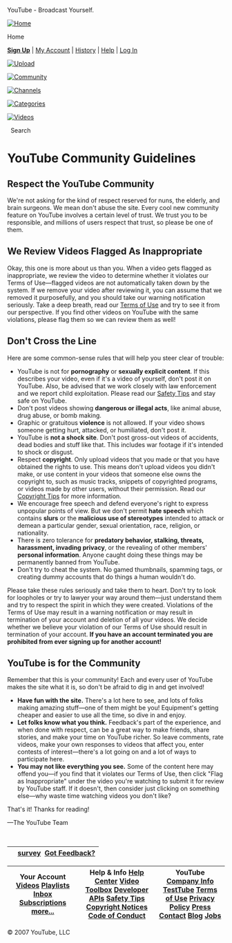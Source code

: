 



YouTube - Broadcast Yourself.




















[![Home](/img/pic_youtubelogo_123x63.gif)](/)

Home
  


**[Sign Up](/signup)**
|
[My Account](/my_account)
|
[History](/recently_watched)
|
[Help](http://www.google.com/support/youtube/?hl=en-US)
|
[Log In](/login?next=/t/community_guidelines)





[![Upload](/img/pic_upload_130x28.gif)](/my_videos_upload)

[![Community](/img/tab_community_118x28.gif)](/community)

[![Channels](/img/tab_channels_118x28.gif)](/members)

[![Categories](/img/tab_categories_118x28.gif)](/categories)

[![Videos](/img/tab_videos_118x28.gif)](/browse?s=mp)





  
 Search




# YouTube Community Guidelines


## Respect the YouTube Community


We're not asking for the kind of respect reserved for nuns, the elderly, and brain surgeons. We mean don't abuse the site. Every cool new community feature on YouTube involves a certain level of trust. We trust you to be responsible, and millions of users respect that trust, so please be one of them.


## We Review Videos Flagged As Inappropriate


Okay, this one is more about us than you. When a video gets flagged as inappropriate, we review the video to determine whether it violates our Terms of Use—flagged videos are not automatically taken down by the system. If we remove your video after reviewing it, you can assume that we removed it purposefully, and you should take our warning notification seriously. Take a deep breath, read our [Terms of Use](/t/terms) and try to see it from our perspective. If you find other videos on YouTube with the same violations, please flag them so we can review them as well!


## Don't Cross the Line


Here are some common-sense rules that will help you steer clear of trouble:


* YouTube is not for **pornography** or **sexually explicit content**. If this describes your video, even if it's a video of yourself, don't post it on YouTube. Also, be advised that we work closely with law enforcement and we report child exploitation. Please read our [Safety Tips](/t/safety) and stay safe on YouTube.
* Don't post videos showing **dangerous or illegal acts**, like animal abuse, drug abuse, or bomb making.
* Graphic or gratuitous **violence** is not allowed. If your video shows someone getting hurt, attacked, or humiliated, don't post it.
* YouTube is **not a shock site**. Don't post gross-out videos of accidents, dead bodies and stuff like that. This includes war footage if it's intended to shock or disgust.
* Respect **copyright**. Only upload videos that you made or that you have obtained the rights to use. This means don't upload videos you didn't make, or use content in your videos that someone else owns the copyright to, such as music tracks, snippets of copyrighted programs, or videos made by other users, without their permission. Read our [Copyright Tips](/t/howto_copyright) for more information.
* We encourage free speech and defend everyone's right to express unpopular points of view. But we don't permit **hate speech** which contains **slurs** or the **malicious use of stereotypes** intended to attack or demean a particular gender, sexual orientation, race, religion, or nationality.
* There is zero tolerance for **predatory behavior, stalking, threats, harassment, invading privacy**, or the revealing of other members' **personal information**. Anyone caught doing these things may be permanently banned from YouTube.
* Don't try to cheat the system. No gamed thumbnails, spamming tags, or creating dummy accounts that do things a human wouldn't do.


Please take these rules seriously and take them to heart. Don't try to look for loopholes or try to lawyer your way around them—just understand them and try to respect the spirit in which they were created. Violations of the Terms of Use may result in a warning notification or may result in termination of your account and deletion of all your videos. We decide whether we believe your violation of our Terms of Use should result in termination of your account. **If you have an account terminated you are prohibited from ever signing up for another account!**


## YouTube is for the Community


Remember that this is your community! Each and every user of YouTube makes the site what it is, so don't be afraid to dig in and get involved!


* **Have fun with the site.** There's a lot here to see, and lots of folks making amazing stuff—one of them might be you! Equipment's getting cheaper and easier to use all the time, so dive in and enjoy.
* **Let folks know what you think.** Feedback's part of the experience, and when done with respect, can be a great way to make friends, share stories, and make your time on YouTube richer. So leave comments, rate videos, make your own responses to videos that affect you, enter contests of interest—there's a lot going on and a lot of ways to participate here.
* **You may not like everything you see.** Some of the content here may offend you—if you find that it violates our Terms of Use, then click "Flag as Inappropriate" under the video you're watching to submit it for review by YouTube staff. If it doesn't, then consider just clicking on something else—why waste time watching videos you don't like?


That's it! Thanks for reading!


—The YouTube Team



 





|  | [survey](#)     [Got Feedback?](#) |
| --- | --- |


 



| Your Account   [Videos](/my_videos)  [Playlists](/my_playlists) [Inbox](/my_messages)   [Subscriptions](/subscription_center) [more...](/my_account) | Help & Info   [Help Center](http://www.google.com/support/youtube/?hl=en-US) [Video Toolbox](/t/video_toolbox)   [Developer APIs](/dev) [Safety Tips](/t/safety)   [Copyright Notices](/t/dmca_policy) [Code of Conduct](/t/community_guidelines) | YouTube   [Company Info](/t/about) [TestTube](/testtube)   [Terms of Use](/t/terms) [Privacy Policy](/t/privacy)   [Press](/press_room) [Contact](/t/contact_us)   [Blog](/blog) [Jobs](http://www.google.com/jobs/youtube) |
| --- | --- | --- |


 
 

 © 2007 YouTube, LLC
  
 
 

